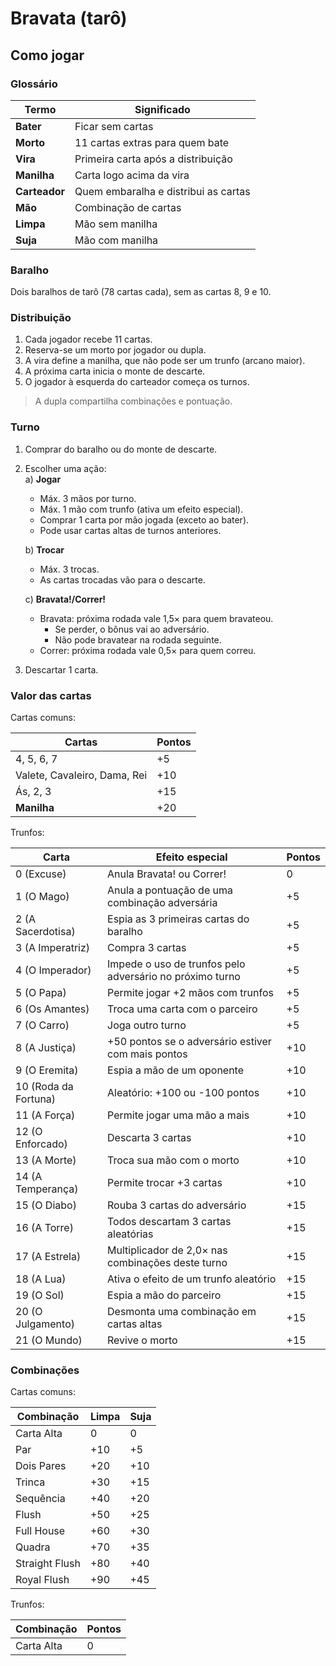 # Bravata (tarô)

## Como jogar

### Glossário

| Termo         | Significado                                 | 
|---------------|---------------------------------------------|
| **Bater**     | Ficar sem cartas                            |
| **Morto**     | 11 cartas extras para quem bate             |
| **Vira**      | Primeira carta após a distribuição          |
| **Manilha**   | Carta logo acima da vira                    |
| **Carteador** | Quem embaralha e distribui as cartas        |
| **Mão**       | Combinação de cartas                        |
| **Limpa**     | Mão sem manilha                             |
| **Suja**      | Mão com manilha                             |

### Baralho

Dois baralhos de tarô (78 cartas cada), sem as cartas 8, 9 e 10.

### Distribuição

1. Cada jogador recebe 11 cartas.  
2. Reserva-se um morto por jogador ou dupla.  
3. A vira define a manilha, que não pode ser um trunfo (arcano maior).  
4. A próxima carta inicia o monte de descarte.  
5. O jogador à esquerda do carteador começa os turnos.

> A dupla compartilha combinações e pontuação.

### Turno

1. Comprar do baralho ou do monte de descarte.  
2. Escolher uma ação:  
   a) **Jogar**  
   - Máx. 3 mãos por turno.  
   - Máx. 1 mão com trunfo (ativa um efeito especial).  
   - Comprar 1 carta por mão jogada (exceto ao bater).  
   - Pode usar cartas altas de turnos anteriores.  
   
   b) **Trocar**  
   - Máx. 3 trocas.  
   - As cartas trocadas vão para o descarte.  
   
   c) **Bravata!/Correr!**  
   - Bravata: próxima rodada vale 1,5× para quem bravateou.  
     - Se perder, o bônus vai ao adversário.  
     - Não pode bravatear na rodada seguinte.  
   - Correr: próxima rodada vale 0,5× para quem correu.  
3. Descartar 1 carta.

### Valor das cartas

Cartas comuns:

| Cartas                       | Pontos |
|------------------------------|--------|
| 4, 5, 6, 7                   | +5     |
| Valete, Cavaleiro, Dama, Rei | +10    |
| Ás, 2, 3                     | +15    |
| **Manilha**                  | +20    |

Trunfos:

| Carta                | Efeito especial                                          | Pontos |
|----------------------|----------------------------------------------------------|--------|
| 0 (Excuse)           | Anula Bravata! ou Correr!                                | 0      |
| 1 (O Mago)           | Anula a pontuação de uma combinação adversária           | +5     |
| 2 (A Sacerdotisa)    | Espia as 3 primeiras cartas do baralho                   | +5     |
| 3 (A Imperatriz)     | Compra 3 cartas                                          | +5     |
| 4 (O Imperador)      | Impede o uso de trunfos pelo adversário no próximo turno | +5     |
| 5 (O Papa)           | Permite jogar +2 mãos com trunfos                        | +5     |
| 6 (Os Amantes)       | Troca uma carta com o parceiro                           | +5     |
| 7 (O Carro)          | Joga outro turno                                         | +5     |
| 8 (A Justiça)        | +50 pontos se o adversário estiver com mais pontos       | +10    |
| 9 (O Eremita)        | Espia a mão de um oponente                               | +10    |
| 10 (Roda da Fortuna) | Aleatório: +100 ou -100 pontos                           | +10    |
| 11 (A Força)         | Permite jogar uma mão a mais                             | +10    |
| 12 (O Enforcado)     | Descarta 3 cartas                                        | +10    |
| 13 (A Morte)         | Troca sua mão com o morto                                | +10    |
| 14 (A Temperança)    | Permite trocar +3 cartas                                 | +10    |
| 15 (O Diabo)         | Rouba 3 cartas do adversário                             | +15    |
| 16 (A Torre)         | Todos descartam 3 cartas aleatórias                      | +15    |
| 17 (A Estrela)       | Multiplicador de 2,0× nas combinações deste turno        | +15    |
| 18 (A Lua)           | Ativa o efeito de um trunfo aleatório                    | +15    |
| 19 (O Sol)           | Espia a mão do parceiro                                  | +15    |
| 20 (O Julgamento)    | Desmonta uma combinação em cartas altas                  | +15    |
| 21 (O Mundo)         | Revive o morto                                           | +15    |

### Combinações

Cartas comuns:

| Combinação      | Limpa | Suja |
|-----------------|-------|------|
| Carta Alta      | 0     | 0    |
| Par             | +10   | +5   |
| Dois Pares      | +20   | +10  |
| Trinca          | +30   | +15  |
| Sequência       | +40   | +20  |
| Flush           | +50   | +25  |
| Full House      | +60   | +30  |
| Quadra          | +70   | +35  |
| Straight Flush  | +80   | +40  |
| Royal Flush     | +90   | +45  |

Trunfos:

| Combinação | Pontos |
|------------|--------|
| Carta Alta | 0      |
